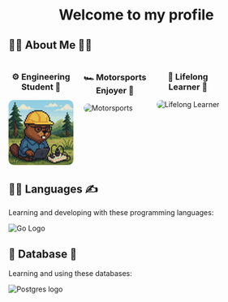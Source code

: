 <div align="center">
    <h1>Welcome to my profile
</div>

## 🧑‍💻 About Me 🧑‍💻
<div style="display: flex; flex-wrap: wrap; gap: 20px;">
    <div>
        <h3 style="text-align: center;">
            ⚙️ Engineering <br> Student 📐
        </h3>
        <img src="beaver_engineer.png" alt="Future IT Engineer" width="128" height="128" style="border-radius: 10px;">
    </div>
    <div>
        <h3 style="text-align: center;">🏎️ Motorsports <br> Enjoyer 🐎</h3>
        <img src="f1_horse.png" alt="Motorsports" width="128" height="128" style="border-radius: 10px;">
    </div>
    <div>
        <h3 style="text-align: center;">🌱 Lifelong <br> Learner 🌅</h3>
        <img src="orangutan_botanic.png" alt="Lifelong Learner" width="128" height="128" style="border-radius: 10px;">
    </div>
</div>

## 👩‍💻 Languages ✍️ ##
Learning and developing with these programming languages:
<div style="display: flex; flex-wrap: wrap; gap: 10px;">
    <img src="https://img.shields.io/badge/Go-00ADD8?style=for-the-badge&logo=go&logoColor=white" alt="Go Logo" style="max-width: 100%; height: auto;">
</div>

## 💾 Database 💾
Learning and using these databases:
<div style="display: flex; flex-wrap: wrap; gap: 10px;">
    <img src="https://img.shields.io/badge/PostgreSQL-316192?style=for-the-badge&logo=postgresql&logoColor=white" alt="Postgres logo" style="max-width: 100%; height:auto;">
</div>
